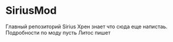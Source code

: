 # SiriusMod
Главный репозиторий Sirius
Хрен знает что сюда еще напистаь. Подробности по моду пусть Литос пишет
